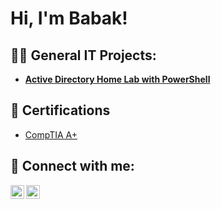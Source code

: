 <h1>Hi, I'm Babak! </h1>

<h2>👨‍💻 General IT Projects:</h2>

- <b>[Active Directory Home Lab with PowerShell](https://github.com/)</b>

<h2>📝 Certifications</h2>

- [CompTIA A+](https://www.youtube.com/)

<h2> 🤳 Connect with me:</h2>

[<img align="left" alt="JoshMadakor | LinkedIn" width="22px" src="https://cdn.jsdelivr.net/npm/simple-icons@v3/icons/linkedin.svg" />][linkedin]
[<img align="left" alt="JoshMadakor | Instagram" width="22px" src="https://cdn.jsdelivr.net/npm/simple-icons@v3/icons/instagram.svg" />][instagram]

[instagram]: https://www.instagram.com/
[linkedin]: https://www.linkedin.com/in/babak-shaker-4036b1271/


